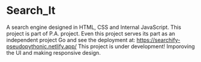 # Search_It
A search engine designed in HTML, CSS and Internal JavaScript. This project is part of P.A. project. Even this 
project serves its part as an independent project
Go and see the deployment at: https://searchify-pseudopythonic.netlify.app/
This project is under development! Imporoving the UI and making responsive design.
